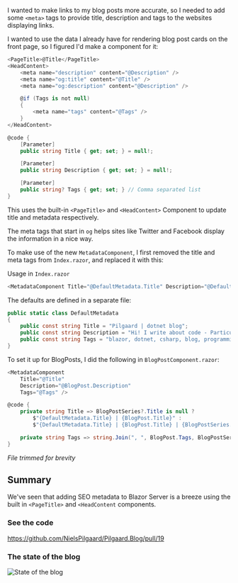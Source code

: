 ﻿I wanted to make links to my blog posts more accurate, so I needed to add some `<meta>` tags
to provide title, description and tags to the websites displaying links.

I wanted to use the data I already have for rendering blog post cards on the front page, so I figured I'd make a component for it:

```csharp
<PageTitle>@Title</PageTitle>
<HeadContent>
    <meta name="description" content="@Description" />
    <meta name="og:title" content="@Title" />
    <meta name="og:description" content="@Description" />

    @if (Tags is not null)
    {
        <meta name="tags" content="@Tags" />
    }
</HeadContent>

@code {
    [Parameter]
    public string Title { get; set; } = null!;

    [Parameter]
    public string Description { get; set; } = null!;

    [Parameter]
    public string? Tags { get; set; } // Comma separated list
}
```

This uses the built-in `<PageTitle>` and `<HeadContent>` Component to update title and metadata respectively.

The meta tags that start in `og` helps sites like Twitter and Facebook display the information in a nice way.

To make use of the new `MetadataComponent`, I first removed the title and meta tags from `Index.razor`,
and replaced it with this:

Usage in `Index.razor`

```csharp
<MetadataComponent Title="@DefaultMetadata.Title" Description="@DefaultMetadata.Description" Tags="@DefaultMetadata.Tags" />
```

The defaults are defined in a separate file:

```csharp
public static class DefaultMetadata
{
    public const string Title = "Pilgaard | dotnet blog";
    public const string Description = "Hi! I write about code - Particularly C#, but also PowerShell and the occasional JavaScript.";
    public const string Tags = "blazor, dotnet, csharp, blog, programming";
}
```

To set it up for BlogPosts, I did the following in `BlogPostComponent.razor`:

```csharp
<MetadataComponent
    Title="@Title"
    Description="@BlogPost.Description"
    Tags="@Tags" />

@code {
    private string Title => BlogPostSeries?.Title is null ?
        $"{DefaultMetadata.Title} | {BlogPost.Title}" :
        $"{DefaultMetadata.Title} | {BlogPost.Title} | {BlogPostSeries.Title} - Part {BlogPost.NumberInSeries}";

    private string Tags => string.Join(", ", BlogPost.Tags, BlogPostSeries?.Tags);
}
```

_File trimmed for brevity_

## Summary

We've seen that adding SEO metadata to Blazor Server is a breeze using the built in `<PageTitle>` and `<HeadContent` components.

### See the code

https://github.com/NielsPilgaard/Pilgaard.Blog/pull/19

### The state of the blog

![State of the blog](https://user-images.githubusercontent.com/21295394/224152139-cd53b1a6-a89f-4b85-b10a-4beae4b83a22.png)
